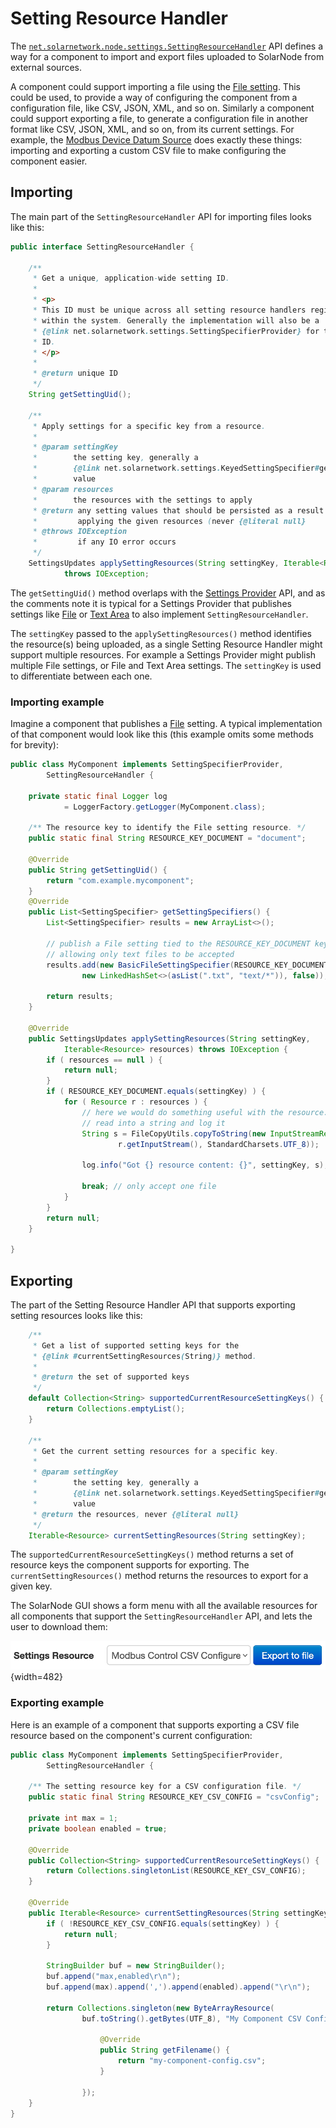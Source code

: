 # Setting Resource Handler

The [`net.solarnetwork.node.settings.SettingResourceHandler`][SettingResourceHandler] API defines a
way for a component to import and export files uploaded to SolarNode from external sources.

A component could support importing a file using the [File setting](specifier.md#file). This could
be used, to provide a way of configuring the component from a configuration file, like CSV, JSON,
XML, and so on. Similarly a component could support exporting a file, to generate a configuration
file in another format like CSV, JSON, XML, and so on, from its current settings. For example, the
[Modbus Device Datum Source][modbus-device] does exactly these things: importing and exporting a
custom CSV file to make configuring the component easier.

## Importing

The main part of the `SettingResourceHandler` API for importing files looks like this:

```java
public interface SettingResourceHandler {

	/**
	 * Get a unique, application-wide setting ID.
	 *
	 * <p>
	 * This ID must be unique across all setting resource handlers registered
	 * within the system. Generally the implementation will also be a
	 * {@link net.solarnetwork.settings.SettingSpecifierProvider} for the same
	 * ID.
	 * </p>
	 *
	 * @return unique ID
	 */
	String getSettingUid();

	/**
	 * Apply settings for a specific key from a resource.
	 *
	 * @param settingKey
	 *        the setting key, generally a
	 *        {@link net.solarnetwork.settings.KeyedSettingSpecifier#getKey()}
	 *        value
	 * @param resources
	 *        the resources with the settings to apply
	 * @return any setting values that should be persisted as a result of
	 *         applying the given resources (never {@literal null}
	 * @throws IOException
	 *         if any IO error occurs
	 */
	SettingsUpdates applySettingResources(String settingKey, Iterable<Resource> resources)
			throws IOException;
```

The `getSettingUid()` method overlaps with the [Settings Provider](provider.md) API, and as the comments
note it is typical for a Settings Provider that publishes settings like [File](specifier.md#file) or
[Text Area](specifier.md#text-area) to also implement `SettingResourceHandler`.

The `settingKey` passed to the `applySettingResources()` method identifies the resource(s) being uploaded,
as a single Setting Resource Handler might support multiple resources. For example a Settings Provider might
publish multiple File settings, or File and Text Area settings. The `settingKey` is used to differentiate
between each one.

### Importing example

Imagine a component that publishes a [File](specifier.md#file) setting. A typical implementation of
that component would look like this (this example omits some methods for brevity):

```java
public class MyComponent implements SettingSpecifierProvider,
		SettingResourceHandler {

	private static final Logger log
			= LoggerFactory.getLogger(MyComponent.class);

	/** The resource key to identify the File setting resource. */
	public static final String RESOURCE_KEY_DOCUMENT = "document";

	@Override
	public String getSettingUid() {
		return "com.example.mycomponent";
	}
	@Override
	public List<SettingSpecifier> getSettingSpecifiers() {
		List<SettingSpecifier> results = new ArrayList<>();

		// publish a File setting tied to the RESOURCE_KEY_DOCUMENT key,
		// allowing only text files to be accepted
		results.add(new BasicFileSettingSpecifier(RESOURCE_KEY_DOCUMENT, null,
				new LinkedHashSet<>(asList(".txt", "text/*")), false));

		return results;
	}

	@Override
	public SettingsUpdates applySettingResources(String settingKey,
			Iterable<Resource> resources) throws IOException {
		if ( resources == null ) {
			return null;
		}
		if ( RESOURCE_KEY_DOCUMENT.equals(settingKey) ) {
			for ( Resource r : resources ) {
				// here we would do something useful with the resource... like
				// read into a string and log it
				String s = FileCopyUtils.copyToString(new InputStreamReader(
						r.getInputStream(), StandardCharsets.UTF_8));

				log.info("Got {} resource content: {}", settingKey, s);

				break; // only accept one file
			}
		}
		return null;
	}

}
```

## Exporting

The part of the Setting Resource Handler API that supports exporting setting resources looks like this:

```java
	/**
	 * Get a list of supported setting keys for the
	 * {@link #currentSettingResources(String)} method.
	 *
	 * @return the set of supported keys
	 */
	default Collection<String> supportedCurrentResourceSettingKeys() {
		return Collections.emptyList();
	}

	/**
	 * Get the current setting resources for a specific key.
	 *
	 * @param settingKey
	 *        the setting key, generally a
	 *        {@link net.solarnetwork.settings.KeyedSettingSpecifier#getKey()}
	 *        value
	 * @return the resources, never {@literal null}
	 */
	Iterable<Resource> currentSettingResources(String settingKey);

```

The `supportedCurrentResourceSettingKeys()` method returns a set of resource keys the component supports
for exporting. The `currentSettingResources()` method returns the resources to export for a given key.

The SolarNode GUI shows a form menu with all the available resources for all components that support
the `SettingResourceHandler` API, and lets the user to download them:

![Resource export UI in SolarNode](../../images/developers/settings/setting-resource-export-ui.png){width=482}

### Exporting example

Here is an example of a component that supports exporting a CSV file resource based on
the component's current configuration:

```java
public class MyComponent implements SettingSpecifierProvider,
		SettingResourceHandler {

	/** The setting resource key for a CSV configuration file. */
	public static final String RESOURCE_KEY_CSV_CONFIG = "csvConfig";

	private int max = 1;
	private boolean enabled = true;

	@Override
	public Collection<String> supportedCurrentResourceSettingKeys() {
		return Collections.singletonList(RESOURCE_KEY_CSV_CONFIG);
	}

	@Override
	public Iterable<Resource> currentSettingResources(String settingKey) {
		if ( !RESOURCE_KEY_CSV_CONFIG.equals(settingKey) ) {
			return null;
		}

		StringBuilder buf = new StringBuilder();
		buf.append("max,enabled\r\n");
		buf.append(max).append(',').append(enabled).append("\r\n");

		return Collections.singleton(new ByteArrayResource(
				buf.toString().getBytes(UTF_8), "My Component CSV Config") {

					@Override
					public String getFilename() {
						return "my-component-config.csv";
					}

				});
	}
}
```

[modbus-device]: https://github.com/SolarNetwork/solarnetwork-node/tree/develop/net.solarnetwork.node.datum.modbus
[SettingResourceHandler]: https://javadoc.io/doc/net.solarnetwork.node/net.solarnetwork.node/latest/net/solarnetwork/node/settings/SettingResourceHandler.html
